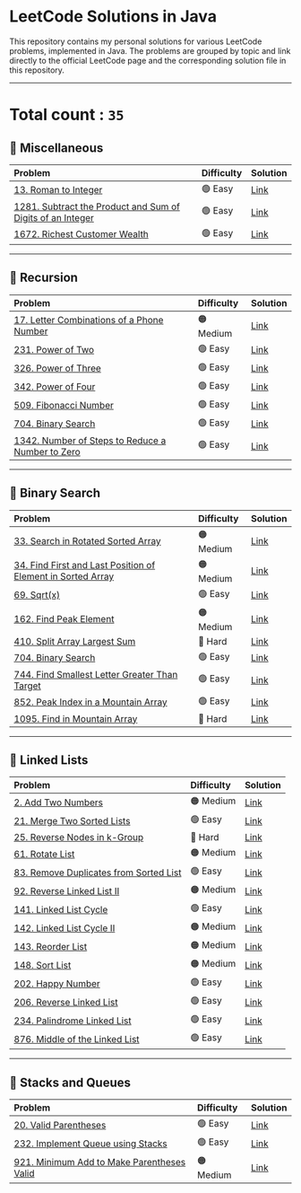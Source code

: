 # LeetCode Solutions in Java

This repository contains my personal solutions for various LeetCode problems, implemented in Java. The problems are grouped by topic and link directly to the official LeetCode page and the corresponding solution file in this repository.

---
# Total count : `35`

## 📁 Miscellaneous

| Problem | Difficulty | Solution |
| :--- | :--- | :--- |
| [13. Roman to Integer](https://leetcode.com/problems/roman-to-integer/) | 🟢 Easy | [Link](RomanToInteger.java) |
| [1281. Subtract the Product and Sum of Digits of an Integer](https://leetcode.com/problems/subtract-the-product-and-sum-of-digits-of-an-integer/) | 🟢 Easy | [Link](Problem_1281.java) |
| [1672. Richest Customer Wealth](https://leetcode.com/problems/richest-customer-wealth/) | 🟢 Easy | [Link](Richest_Customer_Wealth.java) |

---

## 📁 Recursion

| Problem                                                                                                                                   | Difficulty | Solution                                                                 |
|:------------------------------------------------------------------------------------------------------------------------------------------| :--- |:-------------------------------------------------------------------------|
| [17. Letter Combinations of a Phone Number](https://leetcode.com/problems/letter-combinations-of-a-phone-number/)                                | 🟠 Medium | [Link](Recursion/Letter_Combinations_of_a_Phone_Number.java)             |
| [231. Power of Two](https://leetcode.com/problems/power-of-two/description/)                                                              | 🟢 Easy | [Link](Recursion/Power_of_Two.java)                                      |
| [326. Power of Three](https://leetcode.com/problems/power-of-three/)                                                                      | 🟢 Easy | [Link](Recursion/Power_of_Three.java)                                    |
| [342. Power of Four](https://leetcode.com/problems/power-of-four/description/)                                                            | 🟢 Easy | [Link](Recursion/Power_of_Four.java)                                     |
| [509. Fibonacci Number](https://leetcode.com/problems/fibonacci-number/)                                                                  | 🟢 Easy | [Link](Recursion/Fibonacci_Number.java)                                  |
| [704. Binary Search](https://leetcode.com/problems/binary-search/description/)                                                            | 🟢 Easy | [Link](Recursion/Binary_Search.java)                                     |
| [1342. Number of Steps to Reduce a Number to Zero](https://leetcode.com/problems/number-of-steps-to-reduce-a-number-to-zero/description/) | 🟢 Easy | [Link](Recursion/Number_of_Steps_to_Reduce_a_Number_to_Zero.java)        |

---

## 📁 Binary Search

| Problem | Difficulty | Solution |
| :--- | :--- | :--- |
| [33. Search in Rotated Sorted Array](https://leetcode.com/problems/search-in-rotated-sorted-array/) | 🟠 Medium | [Link](Binary_Search/Search_in_Rotated_Sorted_Array.java) |
| [34. Find First and Last Position of Element in Sorted Array](https://leetcode.com/problems/find-first-and-last-position-of-element-in-sorted-array/) | 🟠 Medium | [Link](Binary_Search/Find_First_and_Last_Position_of_Element_in_sorted_array.java) |
| [69. Sqrt(x)](https://leetcode.com/problems/sqrtx/) | 🟢 Easy | [Link](Binary_Search/sqrt_x.java) |
| [162. Find Peak Element](https://leetcode.com/problems/find-peak-element/) | 🟠 Medium | [Link](Binary_Search/Find_Peak_Element.java) |
| [410. Split Array Largest Sum](https://leetcode.com/problems/split-array-largest-sum/) | 🔴 Hard | [Link](Binary_Search/split_array_largest_sum.java) |
| [704. Binary Search](https://leetcode.com/problems/binary-search/) | 🟢 Easy | [Link](Binary_Search/binary_search.java) |
| [744. Find Smallest Letter Greater Than Target](https://leetcode.com/problems/find-smallest-letter-greater-than-target/) | 🟢 Easy | [Link](Binary_Search/Find_Smallest_Letter_Greater_Than_Target.java) |
| [852. Peak Index in a Mountain Array](https://leetcode.com/problems/peak-index-in-a-mountain-array/) | 🟢 Easy | [Link](Binary_Search/Peak_Index_in_a_Mountain_Array.java) |
| [1095. Find in Mountain Array](https://leetcode.com/problems/find-in-mountain-array/) | 🔴 Hard | [Link](Binary_Search/Find_in_Mountain_Array.java) |

---

## 📁 Linked Lists

| Problem | Difficulty | Solution                                                     |
| :--- | :--- |:-------------------------------------------------------------|
| [2. Add Two Numbers](https://leetcode.com/problems/add-two-numbers/description/) | 🟠 Medium | [Link](Linked_Lists/Add_Two_Numbers.java)                    |
| [21. Merge Two Sorted Lists](https://leetcode.com/problems/merge-two-sorted-lists/) | 🟢 Easy | [Link](Linked_Lists/Merge_Two_Sorted_Lists.java)             |
| [25. Reverse Nodes in k-Group](https://leetcode.com/problems/reverse-nodes-in-k-group/) | 🔴 Hard | [Link](Linked_Lists/Reverse_Node_in_K_Group.java)            |
| [61. Rotate List](https://leetcode.com/problems/rotate-list/) | 🟠 Medium | [Link](Linked_Lists/Rotate_list.java)                        |
| [83. Remove Duplicates from Sorted List](https://leetcode.com/problems/remove-duplicates-from-sorted-list/) | 🟢 Easy | [Link](Linked_Lists/Remove_Duplicates_from_Sorted_List.java) |
| [92. Reverse Linked List II](https://leetcode.com/problems/reverse-linked-list-ii/) | 🟠 Medium | [Link](Linked_Lists/Reverse_Linked_lists_II.java)            |
| [141. Linked List Cycle](https://leetcode.com/problems/linked-list-cycle/) | 🟢 Easy | [Link](Linked_Lists/Linked_List_Cycle.java)                  |
| [142. Linked List Cycle II](https://leetcode.com/problems/linked-list-cycle-ii/) | 🟠 Medium | [Link](Linked_Lists/Linked_List_Cycle_II.java)               |
| [143. Reorder List](https://leetcode.com/problems/reorder-list/) | 🟠 Medium | [Link](Linked_Lists/Reorder_list.java)                       |
| [148. Sort List](https://leetcode.com/problems/sort-list/) | 🟠 Medium | [Link](Linked_Lists/Sort_Lists.java)                         |
| [202. Happy Number](https://leetcode.com/problems/happy-number/) | 🟢 Easy | [Link](Linked_Lists/Happy_Number.java)                       |
| [206. Reverse Linked List](https://leetcode.com/problems/reverse-linked-list/) | 🟢 Easy | [Link](Linked_Lists/Reverse_Linked_lists.java)               |
| [234. Palindrome Linked List](https://leetcode.com/problems/palindrome-linked-list/) | 🟢 Easy | [Link](Linked_Lists/Pallindrome_Linked_lists.java)           |
| [876. Middle of the Linked List](https://leetcode.com/problems/middle-of-the-linked-list/) | 🟢 Easy | [Link](Linked_Lists/Middle_of_the_linked_list.java)          |

---

## 📁 Stacks and Queues

| Problem | Difficulty | Solution |
| :--- | :--- | :--- |
| [20. Valid Parentheses](https://leetcode.com/problems/valid-parentheses/description/) | 🟢 Easy | [Link](Stacks_and_Queues/Valid_Parantheses.java) |
| [232. Implement Queue using Stacks](https://leetcode.com/problems/implement-queue-using-stacks/description/) | 🟢 Easy | [Link](Stacks_and_Queues/Implement_Queue_Using_Stacks.java) |
| [921. Minimum Add to Make Parentheses Valid](https://leetcode.com/problems/minimum-add-to-make-parentheses-valid/description/) | 🟠 Medium | [Link](Stacks_and_Queues/Minimum_Add_to_Make_Parantheses_Valid.java) |
